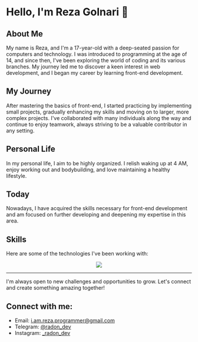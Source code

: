 # Hello, I'm Reza Golnari 👋

## About Me
My name is Reza, and I'm a 17-year-old with a deep-seated passion for computers and technology. I was introduced to programming at the age of 14, and since then, I've been exploring the world of coding and its various branches. My journey led me to discover a keen interest in web development, and I began my career by learning front-end development.

## My Journey
After mastering the basics of front-end, I started practicing by implementing small projects, gradually enhancing my skills and moving on to larger, more complex projects. I've collaborated with many individuals along the way and continue to enjoy teamwork, always striving to be a valuable contributor in any setting.

## Personal Life
In my personal life, I aim to be highly organized. I relish waking up at 4 AM, enjoy working out and bodybuilding, and love maintaining a healthy lifestyle.

## Today
Nowadays, I have acquired the skills necessary for front-end development and am focused on further developing and deepening my expertise in this area.

## Skills
Here are some of the technologies I've been working with:

<p align="center">
  <a href="https://skillicons.dev">
    <img src="https://skillicons.dev/icons?i=vscode,sass,git,github,bootstrap,tailwind,vue,nuxt,javascript,typescript,postman" />
  </a>
</p>




---

I'm always open to new challenges and opportunities to grow. Let's connect and create something amazing together!

## Connect with me:
- Email: [i.am.reza.programmer@gmail.com](mailto:i.am.reza.programmer@gmail.com)
- Telegram: [@radon_dev](https://t.me/radon_dev)
- Instagram: [_radon_dev](https://www.instagram.com/_radon_dev)

